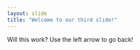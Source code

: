 ```yaml
---
layout: slide
title: "Welcome to our third slide!"
---
```


Will this work?
Use the left arrow to go back!

